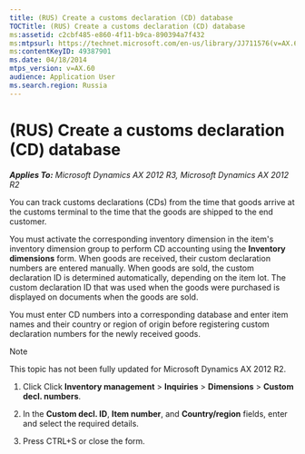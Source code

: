 ```yaml
---
title: (RUS) Create a customs declaration (CD) database
TOCTitle: (RUS) Create a customs declaration (CD) database
ms:assetid: c2cbf485-e860-4f11-b9ca-890394a7f432
ms:mtpsurl: https://technet.microsoft.com/en-us/library/JJ711576(v=AX.60)
ms:contentKeyID: 49387901
ms.date: 04/18/2014
mtps_version: v=AX.60
audience: Application User
ms.search.region: Russia
---
```


# (RUS) Create a customs declaration (CD) database 


_**Applies To:** Microsoft Dynamics AX 2012 R3, Microsoft Dynamics AX 2012 R2_

You can track customs declarations (CDs) from the time that goods arrive at the customs terminal to the time that the goods are shipped to the end customer.

You must activate the corresponding inventory dimension in the item's inventory dimension group to perform CD accounting using the **Inventory dimensions** form. When goods are received, their custom declaration numbers are entered manually. When goods are sold, the custom declaration ID is determined automatically, depending on the item lot. The custom declaration ID that was used when the goods were purchased is displayed on documents when the goods are sold.

You must enter CD numbers into a corresponding database and enter item names and their country or region of origin before registering custom declaration numbers for the newly received goods.


> [!NOTE]
> <P>This topic has not been fully updated for Microsoft Dynamics AX 2012 R2.</P>



1.  Click Click **Inventory management** \> **Inquiries** \> **Dimensions** \> **Custom decl. numbers**.

2.  In the **Custom decl. ID**, **Item number**, and **Country/region** fields, enter and select the required details.

3.  Press CTRL+S or close the form.

  


